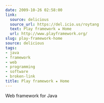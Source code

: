 ```yaml
---
date: 2009-10-26 02:58:00
link:
  source: delicious
  source_url: https://del.icio.us/roytang
  text: Play framework ★ Home
  url: http://www.playframework.org/
slug: play-framework-home
source: delicious
tags:
- java
- framework
- web
- programming
- software
- broken-link
title: Play framework ★ Home
---
```


Web framework for Java
